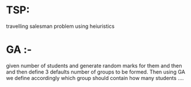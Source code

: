 # TSP:
travelling salesman problem using heiuristics



# GA :-
given number of students and generate random marks for them and then and then define 3 defaults number of groups to be formed. Then using GA we  define accordingly which group should contain how many students ....
